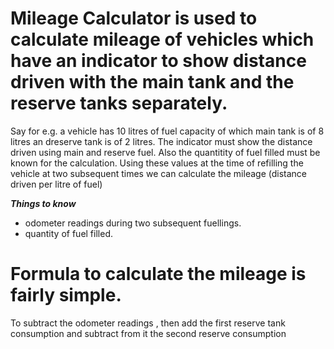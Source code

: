 Mileage Calculator is used to calculate mileage of vehicles which have an indicator to show distance driven with the main tank and the reserve tanks separately.
=======
Say for e.g. a vehicle has 10 litres of fuel capacity of which main tank is of 8 litres an dreserve tank is of 2 litres.
The indicator must show the distance driven using main and reserve fuel.
Also the quantitity of fuel filled must be known for the calculation.
Using these values at the time of refilling the vehicle at two subsequent times we can calculate the mileage (distance driven per litre of fuel)

___Things to know___
  - odometer readings during two subsequent fuellings.
  - quantity of fuel filled.

Formula to calculate the mileage is fairly simple.
===
To subtract the odometer readings , then add the first reserve tank consumption and subtract from it the second reserve consumption
